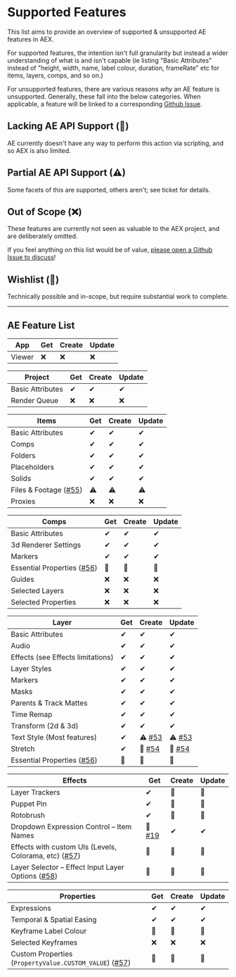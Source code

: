 # Supported Features

This list aims to provide an overview of supported & unsupported AE features in AEX.

For supported features, the intention isn't full granularity but instead a wider understanding of what is and isn't capable (ie listing "Basic Attributes" instead of "height, width, name, label colour, duration, frameRate" etc for items, layers, comps, and so on.)

For unsupported features, there are various reasons _why_ an AE feature is unsupported. Generally, these fall into the below categories. When applicable, a feature will be linked to a corresponding [Github Issue](../../issues).

## Lacking AE API Support (🚫)

AE currently doesn't have any way to perform this action via scripting, and so AEX is also limited.

## Partial AE API Support (⚠)

Some facets of this are supported, others aren't; see ticket for details.

## Out of Scope (❌)

These features are currently not seen as valuable to the AEX project, and are deliberately omitted.

If you feel anything on this list would be of value, [please open a Github Issue to discuss](../../discussions)!

## Wishlist (🌠)

Technically possible and in-scope, but require substantial work to complete.

---

## AE Feature List

| App    | Get | Create | Update |
| ------ | --- | ------ | ------ |
| Viewer | ❌  | ❌     | ❌     |

| Project          | Get | Create | Update |
| ---------------- | --- | ------ | ------ |
| Basic Attributes | ✔   | ✔      | ✔      |
| Render Queue     | ❌  | ❌     | ❌     |

| Items                                    | Get | Create | Update |
| ---------------------------------------- | --- | ------ | ------ |
| Basic Attributes                         | ✔   | ✔      | ✔      |
| Comps                                    | ✔   | ✔      | ✔      |
| Folders                                  | ✔   | ✔      | ✔      |
| Placeholders                             | ✔   | ✔      | ✔      |
| Solids                                   | ✔   | ✔      | ✔      |
| Files & Footage ([#55](../../issues/55)) | ⚠   | ⚠      | ⚠      |
| Proxies                                  | ❌  | ❌     | ❌     |

| Comps                                         | Get | Create | Update |
| --------------------------------------------- | --- | ------ | ------ |
| Basic Attributes                              | ✔   | ✔      | ✔      |
| 3d Renderer Settings                          | ✔   | ✔      | ✔      |
| Markers                                       | ✔   | ✔      | ✔      |
| Essential Properties ([#56](../../issues/56)) | 🚫  | 🚫     | 🚫     |
| Guides                                        | ❌  | ❌     | ❌     |
| Selected Layers                               | ❌  | ❌     | ❌     |
| Selected Properties                           | ❌  | ❌     | ❌     |

| Layer                                         | Get | Create                    | Update                    |
| --------------------------------------------- | --- | ------------------------- | ------------------------- |
| Basic Attributes                              | ✔   | ✔                         | ✔                         |
| Audio                                         | ✔   | ✔                         | ✔                         |
| Effects (see Effects limitations)             | ✔   | ✔                         | ✔                         |
| Layer Styles                                  | ✔   | ✔                         | ✔                         |
| Markers                                       | ✔   | ✔                         | ✔                         |
| Masks                                         | ✔   | ✔                         | ✔                         |
| Parents & Track Mattes                        | ✔   | ✔                         | ✔                         |
| Time Remap                                    | ✔   | ✔                         | ✔                         |
| Transform (2d & 3d)                           | ✔   | ✔                         | ✔                         |
| Text Style (Most features)                    | ✔   | ⚠ [#53](../../issues/53)  | ⚠ [#53](../../issues/53)  |
| Stretch                                       | ✔   | 🌠 [#54](../../issues/54) | 🌠 [#54](../../issues/54) |
| Essential Properties ([#56](../../issues/56)) | 🚫  | 🚫                        | 🚫                        |

| Effects                                                                  | Get                       | Create | Update |
| ------------------------------------------------------------------------ | ------------------------- | ------ | ------ |
| Layer Trackers                                                           | ✔                         | 🚫     | 🚫     |
| Puppet Pin                                                               | ✔                         | 🚫     | 🚫     |
| Rotobrush                                                                | ✔                         | 🚫     | 🚫     |
| Dropdown Expression Control – Item Names                                 | 🚫 [#19](../../issues/19) | ✔      | ✔      |
| Effects with custom UIs (Levels, Colorama, etc) ([#57](../../issues/57)) | 🚫                        | 🚫     | 🚫     |
| Layer Selector – Effect Input Layer Options ([#58](../../issues/58))     | 🚫                        | 🚫     | 🚫     |

| Properties                                                                | Get | Create | Update |
| ------------------------------------------------------------------------- | --- | ------ | ------ |
| Expressions                                                               | ✔   | ✔      | ✔      |
| Temporal & Spatial Easing                                                 | ✔   | ✔      | ✔      |
| Keyframe Label Colour                                                     | 🌠  | 🌠     | 🌠     |
| Selected Keyframes                                                        | ❌  | ❌     | ❌     |
| Custom Properties (`PropertyValue.CUSTOM_VALUE`) ([#57](../../issues/57)) | 🚫  | 🚫     | 🚫     |
